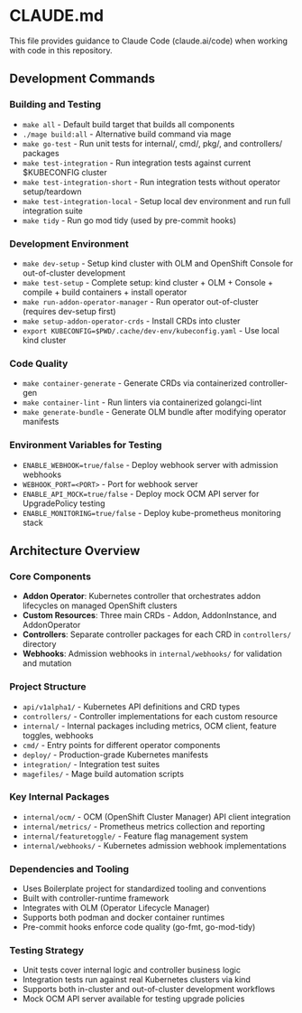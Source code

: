 # CLAUDE.md

This file provides guidance to Claude Code (claude.ai/code) when working with code in this repository.

## Development Commands

### Building and Testing
- `make all` - Default build target that builds all components
- `./mage build:all` - Alternative build command via mage
- `make go-test` - Run unit tests for internal/, cmd/, pkg/, and controllers/ packages
- `make test-integration` - Run integration tests against current $KUBECONFIG cluster
- `make test-integration-short` - Run integration tests without operator setup/teardown
- `make test-integration-local` - Setup local dev environment and run full integration suite
- `make tidy` - Run go mod tidy (used by pre-commit hooks)

### Development Environment
- `make dev-setup` - Setup kind cluster with OLM and OpenShift Console for out-of-cluster development
- `make test-setup` - Complete setup: kind cluster + OLM + Console + compile + build containers + install operator
- `make run-addon-operator-manager` - Run operator out-of-cluster (requires dev-setup first)
- `make setup-addon-operator-crds` - Install CRDs into cluster
- `export KUBECONFIG=$PWD/.cache/dev-env/kubeconfig.yaml` - Use local kind cluster

### Code Quality
- `make container-generate` - Generate CRDs via containerized controller-gen
- `make container-lint` - Run linters via containerized golangci-lint
- `make generate-bundle` - Generate OLM bundle after modifying operator manifests

### Environment Variables for Testing
- `ENABLE_WEBHOOK=true/false` - Deploy webhook server with admission webhooks
- `WEBHOOK_PORT=<PORT>` - Port for webhook server
- `ENABLE_API_MOCK=true/false` - Deploy mock OCM API server for UpgradePolicy testing
- `ENABLE_MONITORING=true/false` - Deploy kube-prometheus monitoring stack

## Architecture Overview

### Core Components
- **Addon Operator**: Kubernetes controller that orchestrates addon lifecycles on managed OpenShift clusters
- **Custom Resources**: Three main CRDs - Addon, AddonInstance, and AddonOperator
- **Controllers**: Separate controller packages for each CRD in `controllers/` directory
- **Webhooks**: Admission webhooks in `internal/webhooks/` for validation and mutation

### Project Structure
- `api/v1alpha1/` - Kubernetes API definitions and CRD types
- `controllers/` - Controller implementations for each custom resource
- `internal/` - Internal packages including metrics, OCM client, feature toggles, webhooks
- `cmd/` - Entry points for different operator components
- `deploy/` - Production-grade Kubernetes manifests
- `integration/` - Integration test suites
- `magefiles/` - Mage build automation scripts

### Key Internal Packages
- `internal/ocm/` - OCM (OpenShift Cluster Manager) API client integration
- `internal/metrics/` - Prometheus metrics collection and reporting
- `internal/featuretoggle/` - Feature flag management system
- `internal/webhooks/` - Kubernetes admission webhook implementations

### Dependencies and Tooling
- Uses Boilerplate project for standardized tooling and conventions
- Built with controller-runtime framework
- Integrates with OLM (Operator Lifecycle Manager)
- Supports both podman and docker container runtimes
- Pre-commit hooks enforce code quality (go-fmt, go-mod-tidy)

### Testing Strategy
- Unit tests cover internal logic and controller business logic
- Integration tests run against real Kubernetes clusters via kind
- Supports both in-cluster and out-of-cluster development workflows
- Mock OCM API server available for testing upgrade policies